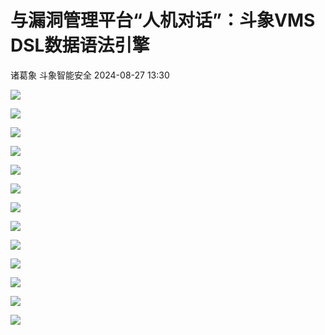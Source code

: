 #  与漏洞管理平台“人机对话”：斗象VMS DSL数据语法引擎   
诸葛象  斗象智能安全   2024-08-27 13:30  
  
![](https://mmbiz.qpic.cn/sz_mmbiz_png/hrWzJ3hmo1bLC8AuTyicXgibf0ZB5TBzuxTuibYDxBKkla3rjPT1NLYjm9B7TqmZEfY0hBjzfxAB2YXrEVs8HciaWg/640?wx_fmt=png&from=appmsg "")  
  
![](https://mmbiz.qpic.cn/sz_mmbiz_gif/hrWzJ3hmo1bLC8AuTyicXgibf0ZB5TBzuxiaqatL7JUYDiaHWYxF3W7flG2V53DywMw9GGRR81PiaNDcbFdIcxpzZrA/640?wx_fmt=gif&from=appmsg "")  
  
![](https://mmbiz.qpic.cn/sz_mmbiz_png/hrWzJ3hmo1bLC8AuTyicXgibf0ZB5TBzuxcUgKTibFN80icBPln6OSs7pnXG05pg06O8gB0ynVApdAwU5tWVCwmWSQ/640?wx_fmt=png&from=appmsg "")  
  
![](https://mmbiz.qpic.cn/sz_mmbiz_gif/hrWzJ3hmo1bLC8AuTyicXgibf0ZB5TBzuxHYKr6vrhqic0QTHia9oruVED6diaRBVh3nRKbHFHbsuxD5Ka6JBxUSd2A/640?wx_fmt=gif&from=appmsg "")  
  
![](https://mmbiz.qpic.cn/sz_mmbiz_png/hrWzJ3hmo1bLC8AuTyicXgibf0ZB5TBzuxFP0LUXJjkbPyB6IZXiadOGnLDbGjzD9j0Qj3O0YbRzz8yABqLLyuib6Q/640?wx_fmt=png&from=appmsg "")  
  
![](https://mmbiz.qpic.cn/sz_mmbiz_gif/hrWzJ3hmo1bLC8AuTyicXgibf0ZB5TBzux7hMiaY6zRPdAMibZsnBY5Jm63sb90CYdO0MAKbYJkSzfXrLCJ8eenC0g/640?wx_fmt=gif&from=appmsg "")  
  
![](https://mmbiz.qpic.cn/sz_mmbiz_png/hrWzJ3hmo1bLC8AuTyicXgibf0ZB5TBzux3VSJSFrUardmibfpQeAL28RDnZ95ricKa9AZnGmvgrKutuXxVhrtWKlA/640?wx_fmt=png&from=appmsg "")  
  
![](https://mmbiz.qpic.cn/sz_mmbiz_gif/hrWzJ3hmo1bLC8AuTyicXgibf0ZB5TBzuxicrA2HUbGT5wEmFyHibJmTfIu2cLyUblgQDJsKTkIDefK1m3QlHHyj3Q/640?wx_fmt=gif&from=appmsg "")  
  
![](https://mmbiz.qpic.cn/sz_mmbiz_png/hrWzJ3hmo1bLC8AuTyicXgibf0ZB5TBzuxbCEX5F86e9ibkkj3EYSudlEEmq7SzwJbamwsibFnVzelGTafgmzxCZYA/640?wx_fmt=png&from=appmsg "")  
  
![](https://mmbiz.qpic.cn/sz_mmbiz_gif/hrWzJ3hmo1bLC8AuTyicXgibf0ZB5TBzuxABv9VvLZun4BrqqeWJkBibIna2icZbibcMgOicoIPRibD7aoYb4KyQzr5yA/640?wx_fmt=gif&from=appmsg "")  
  
![](https://mmbiz.qpic.cn/sz_mmbiz_png/hrWzJ3hmo1bLC8AuTyicXgibf0ZB5TBzuxuYL86TOicnIUJ1xAIh5TsfA989jIibza5rvp4xEOcqp8EXObia1Bd5rmw/640?wx_fmt=png&from=appmsg "")  
  
![](https://mmbiz.qpic.cn/sz_mmbiz_gif/hrWzJ3hmo1afXTqzy3T9qQ8jfWBET6WqSzpPEBUNhd5a1EibmF3qib9QaT3PJrk1f2CibgMO0moWTnmBHzw5APjsw/640?wx_fmt=gif&from=appmsg&wxfrom=5&wx_lazy=1&wx_co=1 "")  
  
[](http://mp.weixin.qq.com/s?__biz=MzU0MDI1MjUxMg==&mid=2247517552&idx=1&sn=bb3928c00e5cda896cb48c18576c527a&chksm=fb3ec57fcc494c694ecf35667bd880b1df8a1d87e6856d8b686923b92c67bfe1b8c4a06feea1&scene=21#wechat_redirect)  
  
[](http://mp.weixin.qq.com/s?__biz=MzU0MDI1MjUxMg==&mid=2247517072&idx=2&sn=57ebf19ab6aaa616d7042b509634891f&chksm=fb3ec39fcc494a899f323890c626eb42ddc19ae3e9346bbb7a1d49bfb169cfe06a0f81d4db03&scene=21#wechat_redirect)  
  
[](http://mp.weixin.qq.com/s?__biz=MzU0MDI1MjUxMg==&mid=2247507757&idx=1&sn=4393f0de079d63313f71a9751af41fa1&chksm=fb3e9f22cc491634a7271e19b2098bae3780ed86e12fe592d5c7c3714d71c7c6d6796ff46e1f&scene=21#wechat_redirect)  
  
  
![](https://mmbiz.qpic.cn/mmbiz_gif/IzoUxlR3uC3VT5T84OIlPJSPEtehpb7k1LNWlE9NP18iaO9ZFv3JgFMEk5KictJl6DqsHB5w6HYdOqAMOVFNeTUg/640?wx_fmt=gif "")  
  
